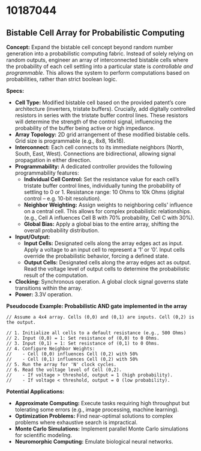 # 10187044

## Bistable Cell Array for Probabilistic Computing

**Concept:** Expand the bistable cell concept beyond random number generation into a probabilistic computing fabric. Instead of solely relying on random outputs, engineer an array of interconnected bistable cells where the probability of each cell settling into a particular state is *controllable and programmable*. This allows the system to perform computations based on probabilities, rather than strict boolean logic.

**Specs:**

*   **Cell Type:** Modified bistable cell based on the provided patent’s core architecture (inverters, tristate buffers). Crucially, add digitally controlled resistors in series with the tristate buffer control lines. These resistors will determine the strength of the control signal, influencing the probability of the buffer being active or high impedance.
*   **Array Topology:** 2D grid arrangement of these modified bistable cells. Grid size is programmable (e.g., 8x8, 16x16).
*   **Interconnect:** Each cell connects to its immediate neighbors (North, South, East, West).  Connections are bidirectional, allowing signal propagation in either direction.
*   **Programmability:** A dedicated controller provides the following programmability features:
    *   **Individual Cell Control:** Set the resistance value for each cell’s tristate buffer control lines, individually tuning the probability of settling to 0 or 1.  Resistance range: 10 Ohms to 10k Ohms (digital control – e.g. 10-bit resolution).
    *   **Neighbor Weighting:** Assign weights to neighboring cells' influence on a central cell.  This allows for complex probabilistic relationships. (e.g., Cell A influences Cell B with 70% probability, Cell C with 30%).
    *   **Global Bias:** Apply a global bias to the entire array, shifting the overall probability distribution.
*   **Input/Output:**
    *   **Input Cells:** Designated cells along the array edges act as input.  Apply a voltage to an input cell to represent a ‘1’ or ‘0’. Input cells override the probabilistic behavior, forcing a defined state.
    *   **Output Cells:** Designated cells along the array edges act as output. Read the voltage level of output cells to determine the probabilistic result of the computation.
*   **Clocking:** Synchronous operation. A global clock signal governs state transitions within the array.
*   **Power:** 3.3V operation.

**Pseudocode Example: Probabilistic AND gate implemented in the array**

```pseudocode
// Assume a 4x4 array. Cells (0,0) and (0,1) are inputs. Cell (0,2) is the output.

// 1. Initialize all cells to a default resistance (e.g., 500 Ohms)
// 2. Input (0,0) = 1: Set resistance of (0,0) to 0 Ohms.
// 3. Input (0,1) = 1: Set resistance of (0,1) to 0 Ohms.
// 4. Configure Neighbor Weights:
//    - Cell (0,0) influences Cell (0,2) with 50%
//    - Cell (0,1) influences Cell (0,2) with 50%
// 5. Run the array for 'N' clock cycles.
// 6. Read the voltage level of Cell (0,2).
//    - If voltage > threshold, output = 1 (high probability).
//    - If voltage < threshold, output = 0 (low probability).
```

**Potential Applications:**

*   **Approximate Computing:** Execute tasks requiring high throughput but tolerating some errors (e.g., image processing, machine learning).
*   **Optimization Problems:** Find near-optimal solutions to complex problems where exhaustive search is impractical.
*   **Monte Carlo Simulations:** Implement parallel Monte Carlo simulations for scientific modeling.
*   **Neuromorphic Computing:** Emulate biological neural networks.